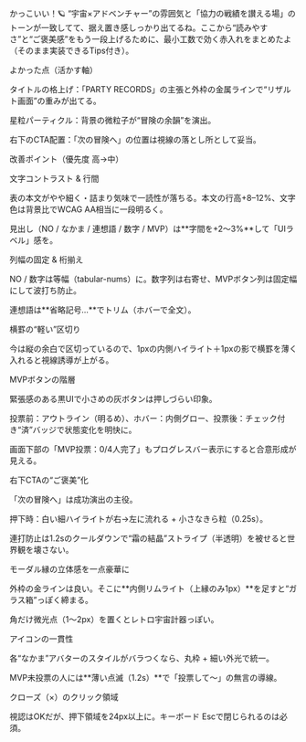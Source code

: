 かっこいい！🪐
“宇宙×アドベンチャー”の雰囲気と「協力の戦績を讃える場」のトーンが一致してて、据え置き感しっかり出てるね。ここから“読みやすさ”と“ご褒美感”をもう一段上げるために、最小工数で効く赤入れをまとめたよ（そのまま実装できるTips付き）。

よかった点（活かす軸）

タイトルの格上げ：「PARTY RECORDS」の主張と外枠の金属ラインで“リザルト画面”の重みが出てる。

星粒パーティクル：背景の微粒子が“冒険の余韻”を演出。

右下のCTA配置：「次の冒険へ」の位置は視線の落とし所として妥当。

改善ポイント（優先度 高→中）

文字コントラスト & 行間

表の本文がやや細く・詰まり気味で一読性が落ちる。本文の行高+8–12%、文字色は背景比でWCAG AA相当に一段明るく。

見出し（NO / なかま / 連想語 / 数字 / MVP）は**字間を+2〜3%**して「UIラベル」感を。

列幅の固定 & 桁揃え

NO / 数字は等幅（tabular-nums）に。数字列は右寄せ、MVPボタン列は固定幅にして波打ち防止。

連想語は**省略記号…**でトリム（ホバーで全文）。

横罫の“軽い”区切り

今は縦の余白で区切っているので、1pxの内側ハイライト＋1pxの影で横罫を薄く入れると視線誘導が上がる。

MVPボタンの階層

緊張感のある黒UIで小さめの灰ボタンは押しづらい印象。

投票前：アウトライン（明るめ）、ホバー：内側グロー、投票後：チェック付き“済”バッジで状態変化を明快に。

画面下部の「MVP投票：0/4人完了」もプログレスバー表示にすると合意形成が見える。

右下CTAの“ご褒美”化

「次の冒険へ」は成功演出の主役。

押下時：白い細ハイライトが右→左に流れる + 小さなきら粒（0.25s）。

連打防止は1.2sのクールダウンで“霜の結晶”ストライプ（半透明）を被せると世界観を壊さない。

モーダル縁の立体感を一点豪華に

外枠の金ラインは良い。そこに**内側リムライト（上縁のみ1px）**を足すと“ガラス箱”っぽく締まる。

角だけ微光点（1〜2px）を置くとレトロ宇宙計器っぽい。

アイコンの一貫性

各“なかま”アバターのスタイルがバラつくなら、丸枠 + 細い外光で統一。

MVP未投票の人には**薄い点滅（1.2s）**で「投票して〜」の無言の導線。

クローズ（×）のクリック領域

視認はOKだが、押下領域を24px以上に。キーボード Escで閉じられるのは必須。